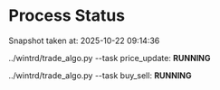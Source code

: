 # Process Status

Snapshot taken at: 2025-10-22 09:14:36

../wintrd/trade_algo.py --task price_update: **RUNNING**

../wintrd/trade_algo.py --task buy_sell: **RUNNING**

